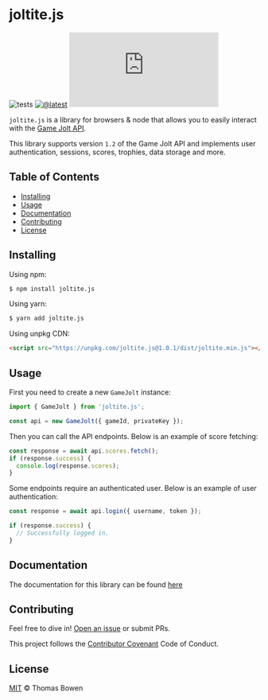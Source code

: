 # joltite.js

![tests](https://github.com/ttbowen/joltite.js/workflows/tests/badge.svg)
[![@latest](https://img.shields.io/npm/v/joltite.js.svg)](https://www.npmjs.com/package/joltite.js)
![npm bundle size](https://img.shields.io/bundlephobia/minzip/joltite.js)

`joltite.js` is a library for browsers & node that allows you to easily interact with the [Game Jolt API](https://gamejolt.com/game-api).

This library supports version `1.2` of the Game Jolt API and implements user authentication, sessions, scores, trophies, data storage and more.

## Table of Contents

- [Installing](#installing)
- [Usage](#usage)
- [Documentation](#documentation)
- [Contributing](#contributing)
- [License](#license)

## Installing

Using npm:

```bash
$ npm install joltite.js
```

Using yarn:

```bash
$ yarn add joltite.js
```

Using unpkg CDN:

```html
<script src="https://unpkg.com/joltite.js@1.0.1/dist/joltite.min.js"></script>
```

## Usage

First you need to create a new `GameJolt` instance:

```ts
import { GameJolt } from 'joltite.js';

const api = new GameJolt({ gameId, privateKey });
```

Then you can call the API endpoints. Below is an example of score fetching:

```ts
const response = await api.scores.fetch();
if (response.success) {
  console.log(response.scores);
}
```

Some endpoints require an authenticated user. Below is an example of user authentication:

```ts
const response = await api.login({ username, token });

if (response.success) {
  // Successfully logged in.
}
```

## Documentation

The documentation for this library can be found [here](https://ttbowen.github.io/joltite.js/#/)

## Contributing

Feel free to dive in! [Open an issue](https://github.com/ttbowen/joltite.js/issues/new) or submit PRs.

This project follows the [Contributor Covenant](http://contributor-covenant.org/version/1/3/0/) Code of Conduct.

## License

[MIT](LICENSE) © Thomas Bowen
